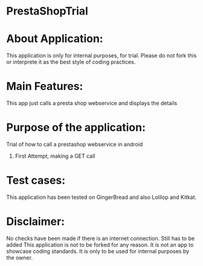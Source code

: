 # PrestaShopTrial

# About Application:
This application is only for internal purposes, for trial. Please do not fork this or interprete it as the best style of coding practices.

# Main Features:
This app just calls a presta shop webservice and displays the details

# Purpose of the application:
Trial of how to call a prestashop webservice in android
1. First Attempt, making a GET call

# Test cases:
This application has been tested on GingerBread and also Lolilop and Kitkat.

# Disclaimer:
No checks have been made if there is an internet connection. Still has to be added
This application is not to be forked for any reason. It is not an app to showcase coding standards. It is only to be used for internal purposes by the owner.
